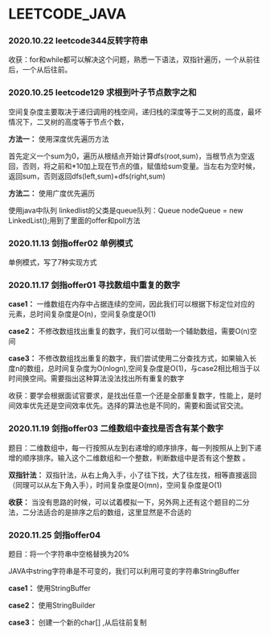# LEETCODE_JAVA
### 2020.10.22 leetcode344反转字符串
收获：for和while都可以解决这个问题，熟悉一下语法，双指针遍历，一个从前往后，一个从后往前。

### 2020.10.25 leetcode129  求根到叶子节点数字之和
空间复杂度主要取决于递归调用的栈空间，递归栈的深度等于二叉树的高度，最坏情况下，二叉树的高度等于节点个数，

**方法一：** 使用深度优先遍历方法

首先定义一个sum为0，遍历从根结点开始计算dfs(root,sum)，当根节点为空返回，否则，将之前和*10加上现在节点的值，赋值给sum变量。当左右为空时候，返回sum，否则返回dfs(left,sum)+dfs(right,sum)

**方法二：** 使用广度优先遍历

使用java中队列 linkedlist的父类是queue队列：Queue<TreeNode> nodeQueue = new LinkedList<TreeNode>();用到了里面的offer和poll方法
### 2020.11.13 剑指offer02 单例模式
单例模式，写了7种实现方式

### 2020.11.17 剑指offer01 寻找数组中重复的数字
**case1：** 一维数组在内存中占据连续的空间，因此我们可以根据下标定位对应的元素，总时间复杂度是O(n)，空间复杂度是O(1)

**case2：** 不修改数组找出重复的数字，我们可以借助一个辅助数组，需要O(n)空间

**case3：** 不修改数组找出重复的数字，我们尝试使用二分查找方式，如果输入长度n的数组，总时间复杂度为O(nlogn),空间复杂度是O(1)，与case2相比相当于以时间换空间。需要指出这种算法没法找出所有重复的数字

收获：要学会根据面试官要求，是找出任意一个还是全部重复数字，性能上，是时间效率优先还是空间效率优先。选择的算法也是不同的，需要和面试官交流。

### 2020.11.19 剑指offer03 二维数组中查找是否含有某个数字
题目：二维数组中，每一行按照从左到右递增的顺序排序，每一列按照从上到下递增的顺序排序。输入这个二维数组和一个整数，判断数组中是否有这个整数
。

**双指针法：** 双指针法，从右上角入手，小了往下找，大了往左找，相等直接返回（同理可以从左下角入手），时间复杂度是O(mn)，空间复杂度是O(1)

**收获：** 当没有思路的时候，可以试着模拟一下，另外网上还有这个题目的二分法，二分法适合的是排序之后的数组，这里显然是不合适的

### 2020.11.25 剑指offer04
 题目：将一个字符串中空格替换为20%
 
 JAVA中string字符串是不可变的，我们可以利用可变的字符串StringBuffer

**case1：** 使用StringBuffer

**case2：** 使用StringBuilder

**case3：** 创建一个新的char[] ,从后往前复制

### 
